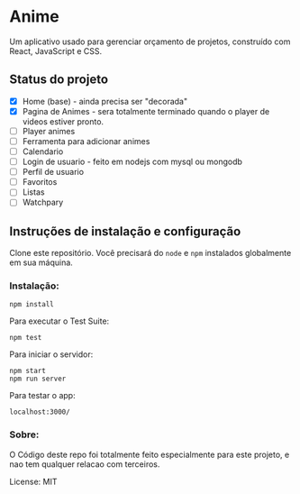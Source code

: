 # Anime

Um aplicativo usado para gerenciar orçamento de projetos, construído com React, JavaScript e CSS.

## Status do projeto
- [x] Home (base) - ainda precisa ser "decorada"
- [x] Pagina de Animes - sera totalmente terminado quando o player de videos estiver pronto.
- [ ] Player animes
- [ ] Ferramenta para adicionar animes
- [ ] Calendario
- [ ] Login de usuario - feito em nodejs com mysql ou mongodb
- [ ] Perfil de usuario
- [ ] Favoritos
- [ ] Listas
- [ ] Watchpary

## Instruções de instalação e configuração

Clone este repositório. Você precisará do `node` e `npm` instalados globalmente em sua máquina.

### Instalação:

`npm install`  

Para executar o Test Suite:  

`npm test`  

Para iniciar o servidor:

`npm start`  
`npm run server`

Para testar o app:

`localhost:3000/`  

### Sobre:  

O Código deste repo foi totalmente feito especialmente para este projeto, e nao tem qualquer relacao com terceiros.


License: MIT